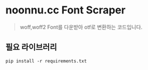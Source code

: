 #  noonnu.cc Font Scraper
> woff,woff2 Font를 다운받아 otf로 변환하는 코드입니다.
 
## 필요 라이브러리

`pip install -r requirements.txt`
